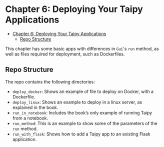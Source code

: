 # Chapter 6: Deploying Your Taipy Applications

- [Chapter 6: Deploying Your Taipy Applications](#chapter-6-deploying-your-taipy-applications)
  - [Repo Structure](#repo-structure)

This chapter has some basic apps with differences in `Gui`'s `run` method, as well as files required for deployment, such as Dockerfiles.

## Repo Structure

The repo contains the following directories:

- `deploy_docker`: Shows an example of file to deploy on Docker, with a Dockerfile.
- `deploy_linux`: Shows an example to deploy in a linux server, as explained in the book.
- `run_in_notebook`: Includes the book’s only example of running Taipy from a notebook.
- `run_method`: This is an example to show some of the parameters of the `run` method.
- `run_with_flask`: Shows how to add a Taipy app to an existing Flask application.
